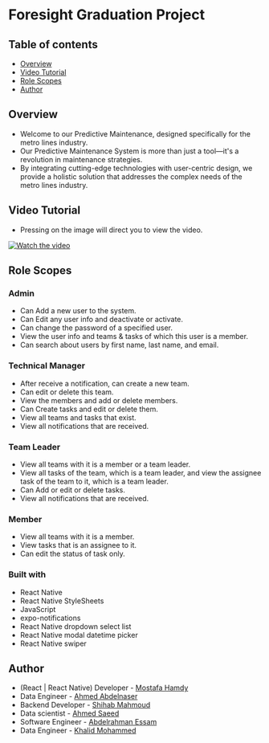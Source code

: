 # Foresight Graduation Project

## Table of contents

- [Overview](#overview)
- [Video Tutorial](#video_tutorial)
- [Role Scopes](#role_scopes)
- [Author](#author)

## Overview

- Welcome to our Predictive Maintenance, designed specifically for the metro lines industry.
- Our Predictive Maintenance System is more than just a tool—it's a revolution in maintenance strategies. 
- By integrating cutting-edge technologies with user-centric design, we provide a holistic solution that addresses the complex needs of the metro lines industry.

## Video Tutorial
- Pressing on the image will direct you to view the video.

[![Watch the video](https://drive.google.com/file/d/12ApRd87B2mNGQsXka5C3zJOFaV_d2y3O)](https://drive.google.com/file/d/1zbsmb2rrDzF10WsBtA50iiNZ-T3O1Kq_/view?usp=sharing)

## Role Scopes

### Admin

- Can Add a new user to the system.
- Can Edit any user info and deactivate or activate.
- Can change the password of a specified user.
- View the user info and teams & tasks of which this user is a member.
- Can search about users by first name, last name, and email.

### Technical Manager

- After receive a notification, can create a new team.
- Can edit or delete this team.
- View the members and add or delete members.
- Can Create tasks and edit or delete them.
- View all teams and tasks that exist.
- View all notifications that are received.

### Team Leader

- View all teams with it is a member or a team leader.
- View all tasks of the team, which is a team leader, and view the assignee task of the team to it, which is a team leader.
- Can Add or edit or delete tasks.
- View all notifications that are received.

### Member

- View all teams with it is a member.
- View tasks that is an assignee to it.
- Can edit the status of task only.

### Built with

- React Native
- React Native StyleSheets
- JavaScript
- expo-notifications
- React Native dropdown select list
- React Native modal datetime picker
- React Native swiper

## Author

- (React | React Native) Developer - [Mostafa Hamdy](https://www.linkedin.com/in/mostafa-7amdy/)
- Data Engineer - [Ahmed Abdelnaser](https://www.linkedin.com/in/ahmed-abdelnasser-sayed)
- Backend Developer - [Shihab Mahmoud](https://www.linkedin.com/in/shihab-mahmoud-20a98b1b9/)
- Data scientist - [Ahmed Saeed](https://www.linkedin.com/in/ahmed-saeed-436124216/)
- Software Engineer - [Abdelrahman Essam](https://eg.linkedin.com/in/abdelrahman-essam-4bb756252)
- Data Engineer - [Khalid Mohammed](https://www.linkedin.com/in/khalid-mohammed-763ba019b/)
